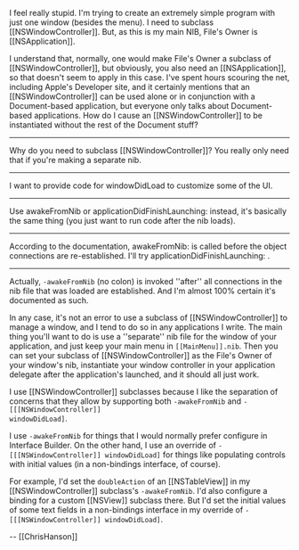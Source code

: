 I feel really stupid. I'm trying to create an extremely simple program with just one window (besides the menu). I need to subclass [[NSWindowController]]. But, as this is my main NIB, File's Owner is [[NSApplication]].

I understand that, normally, one would make File's Owner a subclass of [[NSWindowController]], but obviously, you also need an [[NSApplication]], so that doesn't seem to apply in this case. I've spent hours scouring the net, including Apple's Developer site, and it certainly mentions that an [[NSWindowController]] can be used alone or in conjunction with a Document-based application, but everyone only talks about Document-based applications. How do I cause an [[NSWindowController]] to be instantiated without the rest of the Document stuff?

----
Why do you need to subclass [[NSWindowController]]? You really only need that if you're making a separate nib.

----
I want to provide code for windowDidLoad to customize some of the UI.

----
Use awakeFromNib or applicationDidFinishLaunching: instead, it's basically the same thing (you just want to run code after the nib loads).

----
According to the documentation, awakeFromNib: is called before the object connections are re-established. I'll try applicationDidFinishLaunching: .

----
Actually, <code>-awakeFromNib</code> (no colon) is invoked ''after'' all connections in the nib file that was loaded are established.  And I'm almost 100% certain it's documented as such.

In any case, it's not an error to use a subclass of [[NSWindowController]] to manage a window, and I tend to do so in any applications I write.  The main thing you'll want to do is use a ''separate'' nib file for the window of your application, and just keep your main menu in <code>[[MainMenu]].nib</code>.  Then you can set your subclass of [[NSWindowController]] as the File's Owner of your window's nib, instantiate your window controller in your application delegate after the application's launched, and it should all just work.

I use [[NSWindowController]] subclasses because I like the separation of concerns that they allow by supporting both <code>-awakeFromNib</code> and <code>-[[[NSWindowController]] windowDidLoad]</code>.

I use <code>-awakeFromNib</code> for things that I would normally prefer configure in Interface Builder.  On the other hand, I use an override of <code>-[[[NSWindowController]] windowDidLoad]</code> for things like populating controls with initial values (in a non-bindings interface, of course).

For example, I'd set the <code>doubleAction</code> of an [[NSTableView]] in my [[NSWindowController]] subclass's <code>-awakeFromNib</code>.  I'd also configure a binding for a custom [[NSView]] subclass there.  But I'd set the initial values of some text fields in a non-bindings interface in my override of <code>-[[[NSWindowController]] windowDidLoad]</code>.

  -- [[ChrisHanson]]